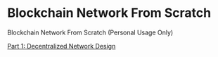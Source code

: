 # Blockchain Network From Scratch
Blockchain Network From Scratch (Personal Usage Only)


[Part 1: Decentralized Network Design](./Part%201%20-%20Decentralized%20Network%20Design/)
